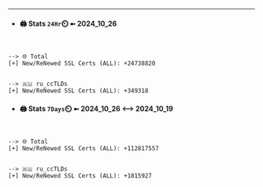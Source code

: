 

---
- #### 🖨️ **Stats** `24Hr`⏲️ ➼ 2024_10_26
```console


--> 🌐 Total
[+] New/ReNewed SSL Certs (ALL): +24738820


--> 🇷🇺 ru_ccTLDs
[+] New/ReNewed SSL Certs (ALL): +349318

```

- #### 🖨️ **Stats** `7Days`⏲️ ➼ 2024_10_26 <--> 2024_10_19
```console


--> 🌐 Total
[+] New/ReNewed SSL Certs (ALL): +112817557


--> 🇷🇺 ru_ccTLDs
[+] New/ReNewed SSL Certs (ALL): +1815927

```

